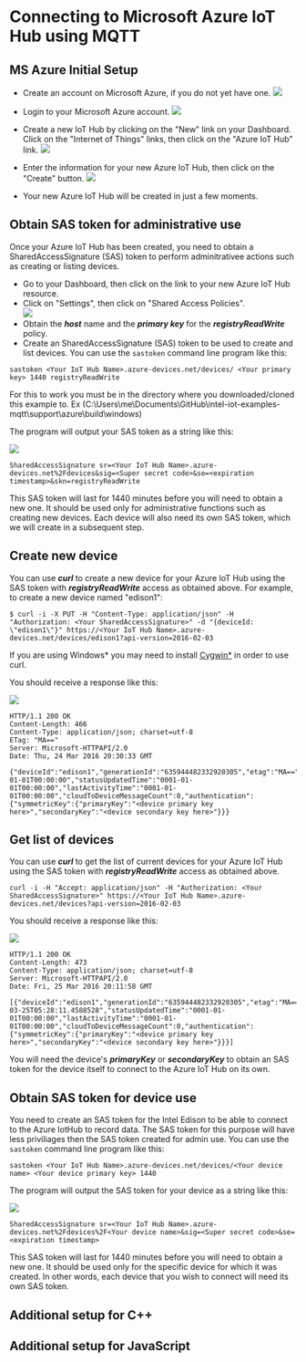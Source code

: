 # Connecting to Microsoft Azure IoT Hub using MQTT

## MS Azure Initial Setup

- Create an account on Microsoft Azure, if you do not yet have one.
![](https://raw.githubusercontent.com/hybridgroup/intel-iot-examples-mqtt/feature/add-azure-images/images/azure/create-free-account.png?token=AIP9DYBx1UlTaWX3Mxmo2jTWoOtunngGks5XBs0NwA%3D%3D)

- Login to your Microsoft Azure account.
![](https://raw.githubusercontent.com/hybridgroup/intel-iot-examples-mqtt/feature/add-azure-images/images/azure/sign-in-to-azure.png?token=AIP9DXmuK7HAiy6BL_ZSc3PPUvCh2LULks5XBs22wA%3D%3D)

- Create a new IoT Hub by clicking on the "New" link on your Dashboard. Click on the "Internet of Things" links, then click on the "Azure IoT Hub" link.
![](https://raw.githubusercontent.com/hybridgroup/intel-iot-examples-mqtt/feature/add-azure-images/images/azure/create-new-iot-hub.png?token=AIP9DShlMrDrwFJoezqwMv_igxBmNKtcks5XBs5IwA%3D%3D)

- Enter the information for your new Azure IoT Hub, then click on the "Create" button.
![](https://github.com/hybridgroup/intel-iot-examples-mqtt/blob/feature/add-azure-images/images/azure/create-new-iot-hub-2.png)

- Your new Azure IoT Hub will be created in just a few moments.

## Obtain SAS token for administrative use

Once your Azure IoT Hub has been created, you need to obtain a SharedAccessSignature (SAS) token to perform adminitrativee actions such as creating or listing devices.

- Go to your Dashboard, then click on the link to your new Azure IoT Hub resource.
- Click on "Settings", then click on "Shared Access Policies".\
![](https://raw.githubusercontent.com/hybridgroup/intel-iot-examples-mqtt/feature/add-azure-images/images/azure/obtain-sas.png?token=AIP9DYwihTofuCs4t1Tw4f38jZhklivYks5XBs8KwA%3D%3D)
- Obtain the ***host*** name and the ***primary key*** for the ***registryReadWrite*** policy.
- Create an SharedAccessSignature (SAS) token to be used to create and list devices. You can use the `sastoken` command line program like this:

```
sastoken <Your IoT Hub Name>.azure-devices.net/devices/ <Your primary key> 1440 registryReadWrite
```
For this to work you must be in the directory where you downloaded/cloned this example to. 
Ex (C:\Users\me\Documents\GitHub\intel-iot-examples-mqtt\support\azure\build\windows)

The program will output your SAS token as a string like this:

![](https://raw.githubusercontent.com/hybridgroup/intel-iot-examples-mqtt/feature/add-azure-images/images/azure/sas-example.png?token=AIP9DZZlpMFzpv4nZXVRjvRZk8J7b4_Iks5XBs97wA%3D%3D)


```
SharedAccessSignature sr=<Your IoT Hub Name>.azure-devices.net%2Fdevices&sig=<Super secret code>&se=<expiration timestamp>&skn=registryReadWrite
```

This SAS token will last for 1440 minutes before you will need to obtain a new one. It should be used only for administrative functions such as creating new devices. Each device will also need its own SAS token, which we will create in a subsequent step.

## Create new device

You can use ***curl*** to create a new device for your Azure IoT Hub using the SAS token with ***registryReadWrite*** access as obtained above. For example, to create a new device named "edison1":

```
$ curl -i -X PUT -H "Content-Type: application/json" -H "Authorization: <Your SharedAccessSignature>" -d "{deviceId: \"edison1\"}" https://<Your IoT Hub Name>.azure-devices.net/devices/edison1?api-version=2016-02-03
```
If you are using Windows* you may need to install [Cygwin*](https://github.com/hybridgroup/intel-iot-examples-mqtt/blob/feature/image-link/installing-cygwin.md) in order to use curl. 

You should receive a response like this:

![](https://raw.githubusercontent.com/hybridgroup/intel-iot-examples-mqtt/feature/add-azure-images/images/azure/create-new-device-curl.png?token=AIP9Dck5K_MbkziMW1UEo-6xoCbGcP-Mks5XBtAUwA%3D%3D)

```
HTTP/1.1 200 OK
Content-Length: 466
Content-Type: application/json; charset=utf-8
ETag: "MA=="
Server: Microsoft-HTTPAPI/2.0
Date: Thu, 24 Mar 2016 20:30:33 GMT

{"deviceId":"edison1","generationId":"635944482332920305","etag":"MA==","connectionState":"Disconnected","status":"enabled","statusReason":null,"connectionStateUpdatedTime":"0001-01-01T00:00:00","statusUpdatedTime":"0001-01-01T00:00:00","lastActivityTime":"0001-01-01T00:00:00","cloudToDeviceMessageCount":0,"authentication":{"symmetricKey":{"primaryKey":"<device primary key here>","secondaryKey":"<device secondary key here>"}}}
```

## Get list of devices

You can use ***curl*** to get the list of current devices for your Azure IoT Hub using the SAS token with ***registryReadWrite*** access as obtained above.

```
curl -i -H "Accept: application/json" -H "Authorization: <Your SharedAccessSignature>" https://<Your IoT Hub Name>.azure-devices.net/devices?api-version=2016-02-03
```

You should receive a response like this:

![](https://raw.githubusercontent.com/hybridgroup/intel-iot-examples-mqtt/feature/add-azure-images/images/azure/list-devices-curl.png?token=AIP9De-KICc-5ZnVJMmKx0dmqNNL_Dpnks5XBtCLwA%3D%3D)

```
HTTP/1.1 200 OK
Content-Length: 473
Content-Type: application/json; charset=utf-8
Server: Microsoft-HTTPAPI/2.0
Date: Fri, 25 Mar 2016 20:11:58 GMT

[{"deviceId":"edison1","generationId":"635944482332920305","etag":"MA==","connectionState":"Connected","status":"enabled","statusReason":null,"connectionStateUpdatedTime":"2016-03-25T05:28:11.4588528","statusUpdatedTime":"0001-01-01T00:00:00","lastActivityTime":"0001-01-01T00:00:00","cloudToDeviceMessageCount":0,"authentication":{"symmetricKey":{"primaryKey":"<device primary key here>","secondaryKey":"<device secondary key here>"}}}]
```
You will need the device's ***primaryKey*** or ***secondaryKey*** to obtain an SAS token for the device itself to connect to the Azure IoT Hub on its own.

## Obtain SAS token for device use

You need to create an SAS token for the Intel Edison to be able to connect to the Azure IotHub to record data. The SAS token for this purpose will have less priviliages then the SAS token created for admin use. You can use the `sastoken` command line program like this:

```
sastoken <Your IoT Hub Name>.azure-devices.net/devices/<Your device name> <Your device primary key> 1440
```

The program will output the SAS token for your device as a string like this:

![](https://raw.githubusercontent.com/hybridgroup/intel-iot-examples-mqtt/feature/add-azure-images/images/azure/device-sas-example.png?token=AIP9DQGllrKUBCznLFb1d0tvW3e2fW5hks5XBtDXwA%3D%3D)

```
SharedAccessSignature sr=<Your IoT Hub Name>.azure-devices.net%2Fdevices%2F<Your device name>&sig=<Super secret code>&se=<expiration timestamp>
```

This SAS token will last for 1440 minutes before you will need to obtain a new one. It should be used only for the specific device for which it was created. In other words, each device that you wish to connect will need its own SAS token.

## Additional setup for C++

## Additional setup for JavaScript

